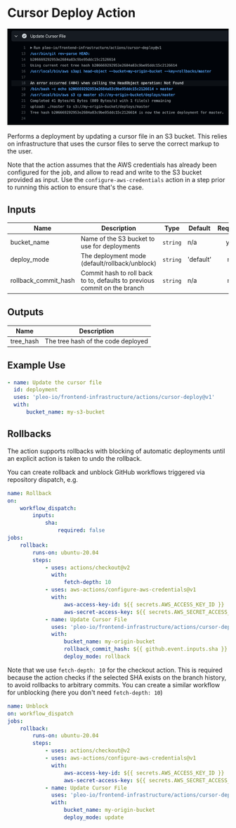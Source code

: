 # Cursor Deploy Action

![](./screenshot.png)

Performs a deployment by updating a cursor file in an S3 bucket. This relies on infrastructure that
uses the cursor files to serve the correct markup to the user.

Note that the action assumes that the AWS credentials has already been configured for the job, and
allow to read and write to the S3 bucket provided as input. Use the `configure-aws-credentials`
action in a step prior to running this action to ensure that's the case.

## Inputs

| Name                 | Description                                                               | Type     | Default   | Required |
| -------------------- | ------------------------------------------------------------------------- | -------- | --------- | :------: |
| bucket_name          | Name of the S3 bucket to use for deployments                              | `string` | n/a       |   yes    |
| deploy_mode          | The deployment mode (default/rollback/unblock)                            | `string` | 'default' |    no    |
| rollback_commit_hash | Commit hash to roll back to to, defaults to previous commit on the branch | `string` | n/a       |    no    |

## Outputs

| Name      | Description                        |
| --------- | ---------------------------------- |
| tree_hash | The tree hash of the code deployed |

## Example Use

```yml
- name: Update the cursor file
  id: deployment
  uses: 'pleo-io/frontend-infrastructure/actions/cursor-deploy@v1'
  with:
      bucket_name: my-s3-bucket
```

## Rollbacks

The action supports rollbacks with blocking of automatic deployments until an explicit action is
taken to undo the rollback.

You can create rollback and unblock GitHub workflows triggered via repository dispatch, e.g.

```yml
name: Rollback
on:
    workflow_dispatch:
        inputs:
            sha:
                required: false
jobs:
    rollback:
        runs-on: ubuntu-20.04
        steps:
            - uses: actions/checkout@v2
              with:
                  fetch-depth: 10
            - uses: aws-actions/configure-aws-credentials@v1
              with:
                  aws-access-key-id: ${{ secrets.AWS_ACCESS_KEY_ID }}
                  aws-secret-access-key: ${{ secrets.AWS_SECRET_ACCESS_KEY }}
            - name: Update Cursor File
              uses: 'pleo-io/frontend-infrastructure/actions/cursor-deploy@v1'
              with:
                  bucket_name: my-origin-bucket
                  rollback_commit_hash: ${{ github.event.inputs.sha }}
                  deploy_mode: rollback
```

Note that we use `fetch-depth: 10` for the checkout action. This is required because the action
checks if the selected SHA exists on the branch history, to avoid rollbacks to arbitrary commits.
You can create a similar workflow for unblocking (here you don't need `fetch-depth: 10`)

```yml
name: Unblock
on: workflow_dispatch
jobs:
    rollback:
        runs-on: ubuntu-20.04
        steps:
            - uses: actions/checkout@v2
            - uses: aws-actions/configure-aws-credentials@v1
              with:
                  aws-access-key-id: ${{ secrets.AWS_ACCESS_KEY_ID }}
                  aws-secret-access-key: ${{ secrets.AWS_SECRET_ACCESS_KEY }}
            - name: Update Cursor File
              uses: 'pleo-io/frontend-infrastructure/actions/cursor-deploy@v1'
              with:
                  bucket_name: my-origin-bucket
                  deploy_mode: update
```
